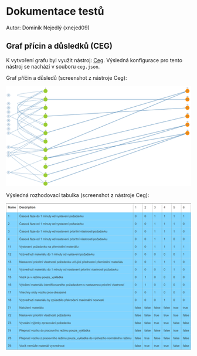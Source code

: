 # Dokumentace testů

Autor: Dominik Nejedlý (xnejed09)

## Graf přícin a důsledků (CEG)

K vytvoření grafu byl využit nástroj: [Ceg](http://ceg.testos.org/). Výsledná konfigurace pro tento nástroj se nachází v souboru `ceg.json`.

Graf příčin a důsledů (screenshot z nástroje Ceg):

![Graf příčin a důsledků (CEG)](ceg-graph.png)

Výsledná rozhodovací tabulka (screenshot z nástroje Ceg):

![Výsledná rozhodovací tabulka](ceg-table.png)
